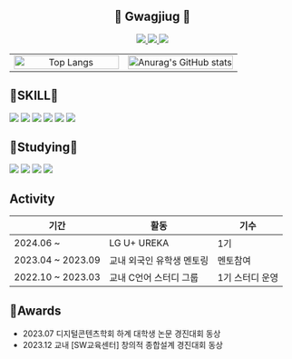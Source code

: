 <div align="center">
  <h2>👻 Gwagjiug 👻</h2>
  <a href="https://velog.io/@gawgjiug/posts">
    <img src="https://img.shields.io/badge/Velog-3DDC84?style=flat-square&logo=Blogger&logoColor=white"/>
  </a>
  <a href="https://www.instagram.com/gwagjiug/">
    <img src="https://img.shields.io/badge/Instagram-E4405F?style=flat-square&logo=Instagram&logoColor=white"/>
  </a>
  <a href="https://github.com/gawgjiug">
    <img src="https://hits.seeyoufarm.com/api/count/incr/badge.svg?url=https%3A%2F%2Fgithub.com%2Fgawgjiug&count_bg=%23000000&title_bg=%23000000&icon=github.svg&icon_color=%23E7E7E7&title=GitHub&edge_flat=false"/>
  </a>
</div>

<table>
  <tr>
    <td align="center" style="width: 50%;">
      <a href="https://github.com/anuraghazra/github-readme-stats">
        <img width="100%" src="https://github-readme-stats.vercel.app/api/top-langs/?username=gawgjiug" alt="Top Langs"/>
      </a>
    </td>
    <td align="center" style="width: 50%;">
      <a href="https://github.com/anuraghazra/github-readme-stats">
        <img width="100%" src="https://github-readme-stats.vercel.app/api?username=gawgjiug&show_icons=true&theme=radical" alt="Anurag's GitHub stats"/>
      </a>
    </td>
  </tr>
</table>








## 🔨SKILL🔨
    
![](https://img.shields.io/badge/Markdown-000000?style=for-the-badge&logo=markdown&logoColor=white)
![](https://img.shields.io/badge/Java-ED8B00?style=for-the-badge&logo=openjdk&logoColor=white)
![](https://img.shields.io/badge/Firebase-DD2C00?style=for-the-badge&logo=Firebase&logoColor=white)
![](https://img.shields.io/badge/Kotlin-7F52FF?style=for-the-badge&logo=Kotlin&logoColor=white)
![](https://img.shields.io/badge/C++-00599C?style=for-the-badge&logo=C++&logoColor=white)
![](https://img.shields.io/badge/Figma-F24E1E?style=for-the-badge&logo=Figma&logoColor=white)





## 📖Studying📖
![](https://img.shields.io/badge/HTML-E34F26?style=for-the-badge&logo=HTML&logoColor=white)
![](https://img.shields.io/badge/CSS-1572B6?style=for-the-badge&logo=CSS&logoColor=white)
![](https://img.shields.io/badge/JS-F7DF1E?style=for-the-badge&logo=JavaScript&logoColor=white)
![](https://img.shields.io/badge/React-61DAFB?style=for-the-badge&logo=React&logoColor=white)

## Activity

| 기간 | 활동 | 기수 |
| --- | --- | --- |
| 2024.06 ~ | LG U+ UREKA | 1기 |
| 2023.04 ~ 2023.09 | 교내 외국인 유학생 멘토링 | 멘토참여 |
| 2022.10 ~ 2023.03 | 교내 C언어 스터디 그룹 | 1기 스터디 운영 |


## 🎉Awards

* 2023.07 디지털콘텐츠학회 하계 대학생 논문 경진대회 동상
* 2023.12 교내 [SW교육센터] 창의적 종합설계 경진대회 동상



